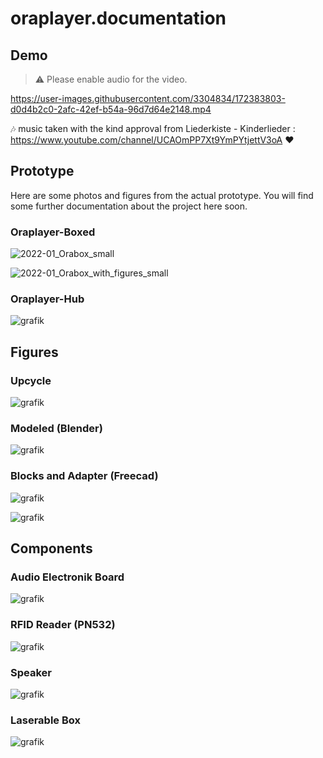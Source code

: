 # oraplayer.documentation


## Demo

> :warning: Please enable audio for the video.

https://user-images.githubusercontent.com/3304834/172383803-d0d4b2c0-2afc-42ef-b54a-96d7d64e2148.mp4

🎶 music taken with the kind approval from Liederkiste - Kinderlieder : https://www.youtube.com/channel/UCAOmPP7Xt9YmPYtjettV3oA ♥️

## Prototype

Here are some photos and figures from the actual prototype.
You will find some further documentation about the project here soon.


### Oraplayer-Boxed

![2022-01_Orabox_small](https://user-images.githubusercontent.com/3304834/171632494-59f620b6-85a5-46d6-8898-330af49d991e.jpg)

![2022-01_Orabox_with_figures_small](https://user-images.githubusercontent.com/3304834/171632610-7a076e9d-be03-438a-8a10-21dc49c97c88.jpg)


### Oraplayer-Hub

![grafik](https://user-images.githubusercontent.com/3304834/171636503-d05e8cc4-ab8a-49f0-974a-d5417b4297f9.png)


## Figures 

### Upcycle

![grafik](https://user-images.githubusercontent.com/3304834/171637147-7d628f70-461d-4541-88f4-601448054f88.png)


### Modeled (Blender)

![grafik](https://user-images.githubusercontent.com/3304834/171632141-c7ee04ce-536f-4732-9788-666fa65f62df.png)

### Blocks and Adapter (Freecad)

![grafik](https://user-images.githubusercontent.com/3304834/171633082-c5dde476-8176-4a56-ae5c-8a7313c6c69c.png)

![grafik](https://user-images.githubusercontent.com/3304834/171633210-760f77f6-5f07-4dc5-8f45-16fb41d518b8.png)


## Components

### Audio Electronik Board

![grafik](https://user-images.githubusercontent.com/3304834/171638121-e4d31153-e4f7-475d-a787-7b2c08bb13a2.png)

### RFID Reader (PN532)

![grafik](https://user-images.githubusercontent.com/3304834/171638422-f176b736-2c66-40b2-80c2-19245c2fb25c.png)

### Speaker

![grafik](https://user-images.githubusercontent.com/3304834/171638692-cd37b225-c546-4924-8c73-f1da43713071.png)

### Laserable Box

![grafik](https://user-images.githubusercontent.com/3304834/171637757-9fe8e25f-3134-4bc3-8bf0-0283129aabd1.png)


